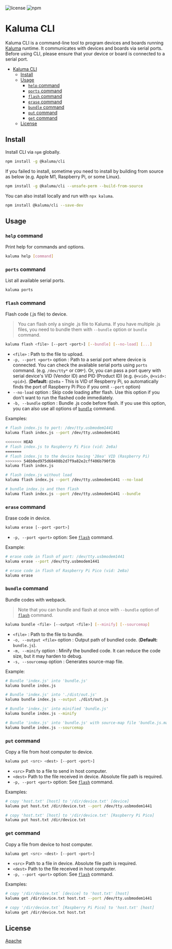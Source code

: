 ![license](https://img.shields.io/github/license/kaluma-project/kaluma-cli?style=flat-square)
![npm](https://img.shields.io/npm/v/@kaluma/cli.svg?style=flat-square)

# Kaluma CLI

Kaluma CLI is a command-line tool to program devices and boards running [Kaluma](https://kalumajs.org) runtime. It communicates with devices and boards via serial ports. Before using CLI, please ensure that your device or board is connected to a serial port.

- [Kaluma CLI](#kaluma-cli)
  - [Install](#install)
  - [Usage](#usage)
    - [`help` command](#help-command)
    - [`ports` command](#ports-command)
    - [`flash` command](#flash-command)
    - [`erase` command](#erase-command)
    - [`bundle` command](#bundle-command)
    - [`put` command](#put-command)
    - [`get` command](#get-command)
  - [License](#license)

## Install

Install CLI via `npm` globally.

```sh
npm install -g @kaluma/cli
```

If you failed to install, sometime you need to install by building from source as below (e.g. Apple M1, Raspberry Pi, or some Linux).

```sh
npm install -g @kaluma/cli --unsafe-perm --build-from-source
```

You can also install locally and run with `npx kaluma`.

```sh
npm install @kaluma/cli --save-dev
```

## Usage

### `help` command

Print help for commands and options.

```sh
kaluma help [command]
```

### `ports` command

List all available serial ports.

```sh
kaluma ports
```

### `flash` command

Flash code (.js file) to device.

> You can flash only a single .js file to Kaluma. If you have multiple .js files, you need to bundle them with `--bundle` option or `bundle` command.

```sh
kaluma flash <file> [--port <port>] [--bundle] [--no-load] [...]
```

- `<file>` : Path to the file to upload.
- `-p, --port <port>` option : Path to a serial port where device is connected. You can check the available serial ports using `ports` command. (e.g. `/dev/tty*` or `COM*`). Or, you can pass a port query with serial device's VID (Vendor ID) and PID (Product ID) (e.g. `@<vid>`, `@<vid>:<pid>`). (**Default:** `@2e8a` - This is VID of Respberry Pi, so automatically finds the port of Raspberry Pi Pico if you omit `--port` option)
- `--no-load` option : Skip code loading after flash. Use this option if you don't want to run the flashed code immediately.
- `-b, --bundle` option : Bundle .js code before flash. If you use this option, you can also use all options of [`bundle`](#bundle-command) command.

Examples:

```sh
# flash index.js to port: /dev/tty.usbmodem1441
kaluma flash index.js --port /dev/tty.usbmodem1441

<<<<<<< HEAD
# flash index.js to Raspberry Pi Pico (vid: 2e8a)
=======
# flash index.js to the device having '28ea' VID (Raspberry Pi)
>>>>>>> 546b0ed975d68408b2d7f9a82e2cff406b790f3b
kaluma flash index.js

# flash index.js without load
kaluma flash index.js --port /dev/tty.usbmodem1441 --no-load

# bundle index.js and then flash
kaluma flash index.js --port /dev/tty.usbmodem1441 --bundle
```

### `erase` command

Erase code in device.

```sh
kaluma erase [--port <port>]
```

- `-p, --port <port>` option: See [`flash`](#flash-command) command.

Example:

```sh
# erase code in flash of port: /dev/tty.usbmodem1441
kaluma erase --port /dev/tty.usbmodem1441

# erase code in flash of Raspberry Pi Pico (vid: 2e8a)
kaluma erase
```

### `bundle` command

Bundle codes with webpack.

> Note that you can bundle and flash at once with `--bundle` option of [`flash`](#flash-command) command.

```sh
kaluma bundle <file> [--output <file>] [--minify] [--sourcemap]
```

- `<file>` : Path to the file to bundle.
- `-o, --output <file>` option : Output path of bundled code. (**Default:** `bundle.js`).
- `-m, --minify` option : Minify the bundled code. It can reduce the code size, but it may harden to debug.
- `-s, --sourcemap` option : Generates source-map file.

Example:

```sh
# Bundle 'index.js' into 'bundle.js'
kaluma bundle index.js

# Bundle 'index.js' into './dist/out.js'
kaluma bundle index.js --output ./dist/out.js

# Bundle 'index.js' into minified 'bundle.js'
kaluma bundle index.js --minify

# Bundle 'index.js' into 'bundle.js' with source-map file 'bundle.js.map'.
kaluma bundle index.js --sourcemap
```

### `put` command

Copy a file from host computer to device.

```sh
kaluma put <src> <dest> [--port <port>]
```

- `<src>` Path to a file to send in host computer.
- `<dest>` Path to the file received in device. Absolute file path is required.
- `-p, --port <port>` option: See [`flash`](#flash-command) command.

Examples:

```sh
# copy 'host.txt' [host] to '/dir/device.txt' [device]
kaluma put host.txt /dir/device.txt --port /dev/tty.usbmodem1441

# copy 'host.txt' [host] to '/dir/device.txt' [Raspberry Pi Pico]
kaluma put host.txt /dir/device.txt
```

### `get` command

Copy a file from device to host computer.

```sh
kaluma get <src> <dest> [--port <port>]
```

- `<src>` Path to a file in device. Absolute file path is required.
- `<dest>` Path to the file received in host computer.
- `-p, --port <port>` option: See [`flash`](#flash-command) command.

Examples:

```sh
# copy '/dir/device.txt` [device] to 'host.txt' [host]
kaluma get /dir/device.txt host.txt --port /dev/tty.usbmodem1441

# copy '/dir/device.txt` [Raspberry Pi Pico] to 'host.txt' [host]
kaluma get /dir/device.txt host.txt
```

## License

[Apache](LICENSE)
